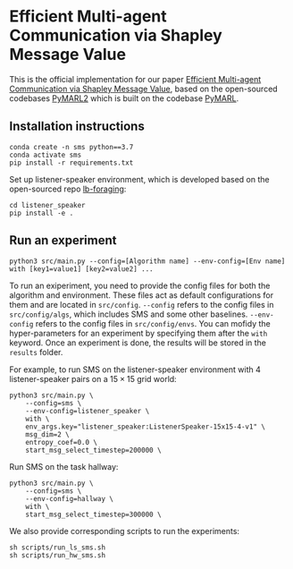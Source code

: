 # Efficient Multi-agent Communication via Shapley Message Value

This is the official implementation for our paper [Efficient Multi-agent Communication via Shapley Message Value](https://www.ijcai.org/proceedings/2022/82), based on the open-sourced codebases [PyMARL2](https://github.com/hijkzzz/pymarl2) which is built on the codebase [PyMARL](https://github.com/oxwhirl/pymarl).

## Installation instructions

```
conda create -n sms python==3.7
conda activate sms
pip install -r requirements.txt
```

Set up listener-speaker environment, which is developed based on the open-sourced repo [lb-foraging](https://github.com/semitable/lb-foraging):

```shell
cd listener_speaker
pip install -e .
```

## Run an experiment 

```shell
python3 src/main.py --config=[Algorithm name] --env-config=[Env name] with [key1=value1] [key2=value2] ...
```

To run an exiperiment, you need to provide the config files for both the algorithm and environment. These files act as default configurations for them and are located in `src/config`.
`--config` refers to the config files in `src/config/algs`, which includes SMS and some other baselines. `--env-config` refers to the config files in `src/config/envs`.
You can mofidy the hyper-parameters for an experiment by specifying them after the `with` keyword.
Once an experiment is done, the results will be stored in the `results` folder.

For example, to run SMS on the listener-speaker environment with $4$ listener-speaker pairs on a $15\times 15$ grid world:

```
python3 src/main.py \
    --config=sms \
    --env-config=listener_speaker \
    with \
    env_args.key="listener_speaker:ListenerSpeaker-15x15-4-v1" \
    msg_dim=2 \
    entropy_coef=0.0 \
    start_msg_select_timestep=200000 \
```

Run SMS on the task hallway:

```
python3 src/main.py \
    --config=sms \
    --env-config=hallway \
    with \
    start_msg_select_timestep=300000 \
```

We also provide corresponding scripts to run the experiments:
```
sh scripts/run_ls_sms.sh
sh scripts/run_hw_sms.sh
```